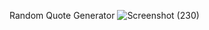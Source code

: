 Random Quote Generator
![Screenshot (230)](https://user-images.githubusercontent.com/104826351/210617304-b8b47ba7-b172-48ae-97e8-38342c394279.png)
